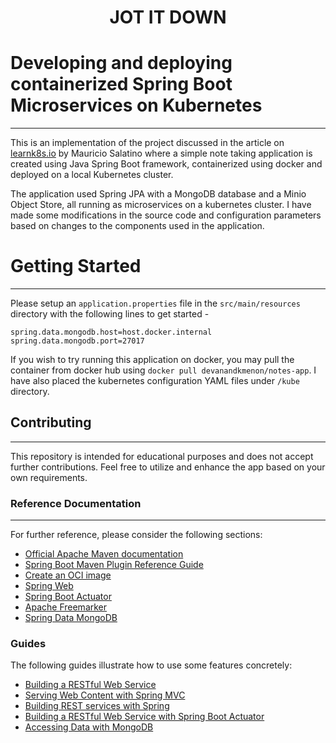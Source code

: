 <h1 align="center">JOT IT DOWN</h1>

# Developing and deploying containerized Spring Boot Microservices on Kubernetes
-------------------------------------------
This is an implementation of the project discussed in the article on [learnk8s.io](https://learnk8s.io/spring-boot-kubernetes-guide) by Mauricio Salatino where a simple note taking application is created using Java Spring Boot framework, containerized using docker and deployed on a local Kubernetes cluster.

The application used Spring JPA with a MongoDB database and a Minio Object Store, all running as microservices on a kubernetes cluster. I have made some modifications in the source code and configuration parameters based on changes to the components used in the application.

# Getting Started
-------------------------------------------
Please setup an `application.properties` file in the `src/main/resources` directory with the following lines to get started -

```
spring.data.mongodb.host=host.docker.internal
spring.data.mongodb.port=27017
```

If you wish to try running this application on docker, you may pull the container from docker hub using `docker pull devanandkmenon/notes-app`. I have also placed the kubernetes configuration YAML files under `/kube` directory.

## Contributing
------------
This repository is intended for educational purposes and does not accept further contributions. Feel free to utilize and enhance the app based on your own requirements.

### Reference Documentation
------------
For further reference, please consider the following sections:

* [Official Apache Maven documentation](https://maven.apache.org/guides/index.html)
* [Spring Boot Maven Plugin Reference Guide](https://docs.spring.io/spring-boot/docs/3.1.1/maven-plugin/reference/html/)
* [Create an OCI image](https://docs.spring.io/spring-boot/docs/3.1.1/maven-plugin/reference/html/#build-image)
* [Spring Web](https://docs.spring.io/spring-boot/docs/3.1.1/reference/htmlsingle/#web)
* [Spring Boot Actuator](https://docs.spring.io/spring-boot/docs/3.1.1/reference/htmlsingle/#actuator)
* [Apache Freemarker](https://docs.spring.io/spring-boot/docs/3.1.1/reference/htmlsingle/#web.servlet.spring-mvc.template-engines)
* [Spring Data MongoDB](https://docs.spring.io/spring-boot/docs/3.1.1/reference/htmlsingle/#data.nosql.mongodb)

### Guides
The following guides illustrate how to use some features concretely:

* [Building a RESTful Web Service](https://spring.io/guides/gs/rest-service/)
* [Serving Web Content with Spring MVC](https://spring.io/guides/gs/serving-web-content/)
* [Building REST services with Spring](https://spring.io/guides/tutorials/rest/)
* [Building a RESTful Web Service with Spring Boot Actuator](https://spring.io/guides/gs/actuator-service/)
* [Accessing Data with MongoDB](https://spring.io/guides/gs/accessing-data-mongodb/)

